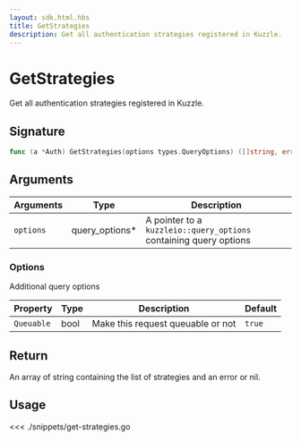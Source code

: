 ```yaml
---
layout: sdk.html.hbs
title: GetStrategies
description: Get all authentication strategies registered in Kuzzle.
---
```


# GetStrategies

Get all authentication strategies registered in Kuzzle.

## Signature

```go
func (a *Auth) GetStrategies(options types.QueryOptions) ([]string, error)
```

## Arguments

| Arguments | Type            | Description                                                       |
| --------- | --------------- | ----------------------------------------------------------------- |
| `options` | query_options\* | A pointer to a `kuzzleio::query_options` containing query options |

### **Options**

Additional query options

| Property   | Type | Description                       | Default |
| ---------- | ---- | --------------------------------- | ------- |
| `Queuable` | bool | Make this request queuable or not | `true`  |

## Return

An array of string containing the list of strategies and an error or nil.

## Usage

<<< ./snippets/get-strategies.go
